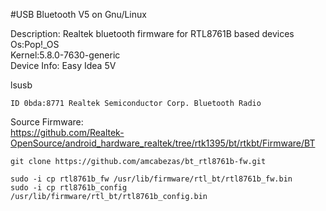 #USB Bluetooth V5 on Gnu/Linux

Description: Realtek bluetooth firmware for RTL8761B based devices<br/>
Os:Pop!_OS<br/>
Kernel:5.8.0-7630-generic<br/>
Device Info: Easy Idea 5V<br/>

lsusb
```
ID 0bda:8771 Realtek Semiconductor Corp. Bluetooth Radio
```

Source Firmware:  
https://github.com/Realtek-OpenSource/android_hardware_realtek/tree/rtk1395/bt/rtkbt/Firmware/BT

```
git clone https://github.com/amcabezas/bt_rtl8761b-fw.git

sudo -i cp rtl8761b_fw /usr/lib/firmware/rtl_bt/rtl8761b_fw.bin
sudo -i cp rtl8761b_config /usr/lib/firmware/rtl_bt/rtl8761b_config.bin 
```
